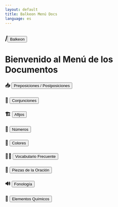 ```yaml
---
layout: default
title: Balkeon Menú Docs
language: es
--- 
```


## /<button class="button-16" role="button" onclick="location.href='../index'">Balkeon</button>

# Bienvenido al Menú de los Documentos

### 📥 <button class="button-16" role="button" onclick="location.href='./adpositions'">Preposiciones / Postposiciones</button>

### 🤝 <button class="button-16" role="button" onclick="location.href='./conjunctions'">Conjunciones</button>

### 🏗 <button class="button-16" role="button" onclick="location.href='./affixes'">Afijos</button>

### 🔢 <button class="button-16" role="button" onclick="location.href='./numbers'">Números</button>

### 🎨 <button class="button-16" role="button" onclick="location.href='./colors'">Colores</button>

### 😶‍🌫️ <button class="button-16" role="button" onclick="location.href='./vocabulary'">Vocabulario Frecuente</button>

### 🧩 <button class="button-16" role="button" onclick="location.href='./sentencewords'">Piezas de la Oración</button>

### 🔊 <button class="button-16" role="button" onclick="location.href='./phonology'">Fonología</button>

### 🧪 <button class="button-16" role="button" onclick="location.href='./chemicalelements'">Elementos Químicos</button>
